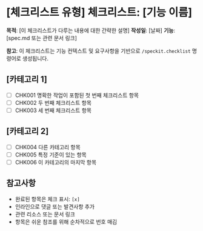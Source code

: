 # [체크리스트 유형] 체크리스트: [기능 이름]

**목적**: [이 체크리스트가 다루는 내용에 대한 간략한 설명]
**작성일**: [날짜]
**기능**: [spec.md 또는 관련 문서 링크]

**참고**: 이 체크리스트는 기능 컨텍스트 및 요구사항을 기반으로 `/speckit.checklist` 명령어로 생성됩니다.

<!--
  ============================================================================
  중요: 아래 체크리스트 항목은 설명 목적의 샘플 항목입니다.

  /speckit.checklist 명령어는 다음을 기반으로 이들을 실제 항목으로 교체해야 합니다:
  - 사용자의 특정 체크리스트 요청
  - spec.md의 기능 요구사항
  - plan.md의 기술 컨텍스트
  - tasks.md의 구현 세부사항

  생성된 체크리스트 파일에 이러한 샘플 항목을 유지하지 마세요.
  ============================================================================
-->

## [카테고리 1]

- [ ] CHK001 명확한 작업이 포함된 첫 번째 체크리스트 항목
- [ ] CHK002 두 번째 체크리스트 항목
- [ ] CHK003 세 번째 체크리스트 항목

## [카테고리 2]

- [ ] CHK004 다른 카테고리 항목
- [ ] CHK005 특정 기준이 있는 항목
- [ ] CHK006 이 카테고리의 마지막 항목

## 참고사항

- 완료된 항목은 체크 표시: `[x]`
- 인라인으로 댓글 또는 발견사항 추가
- 관련 리소스 또는 문서 링크
- 항목은 쉬운 참조를 위해 순차적으로 번호 매김
